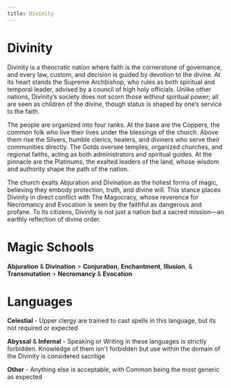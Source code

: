 ```yaml
---
title: Divinity
---
```


# Divinity

Divinity is a theocratic nation where faith is the cornerstone of governance, and every law, custom, and decision is guided by devotion to the divine. At its heart stands the Supreme Archbishop, who rules as both spiritual and temporal leader, advised by a council of high holy officials. Unlike other nations, Divinity’s society does not scorn those without spiritual power; all are seen as children of the divine, though status is shaped by one’s service to the faith.

The people are organized into four ranks. At the base are the Coppers, the common folk who live their lives under the blessings of the church. Above them rise the Silvers, humble clerics, healers, and diviners who serve their communities directly. The Golds oversee temples, organized churches, and regional faiths, acting as both administrators and spiritual guides. At the pinnacle are the Platinums, the exalted leaders of the land, whose wisdom and authority shape the path of the nation.

The church exalts Abjuration and Divination as the holiest forms of magic, believing they embody protection, truth, and divine will. This stance places Divinity in direct conflict with The Magocracy, whose reverence for Necromancy and Evocation is seen by the faithful as dangerous and profane. To its citizens, Divinity is not just a nation but a sacred mission—an earthly reflection of divine order.

# Magic Schools

**Abjuration** & **Divination** > **Conjuration**, **Enchantment**, **Illusion**, & **Transmutation** > **Necromancy** & **Evocation**

# Languages

**Celestial** - Upper clergy are trained to cast spells in this language, but its not required or expected

**Abyssal** & **Infernal** - Speaking or Writing in these languages is strictly forbidden.  Knowledge of them isn't forbidden but use within the domain of the Divinity is considered sacrilige

**Other** - Anything else is acceptable, with Common being the most generic as expected
